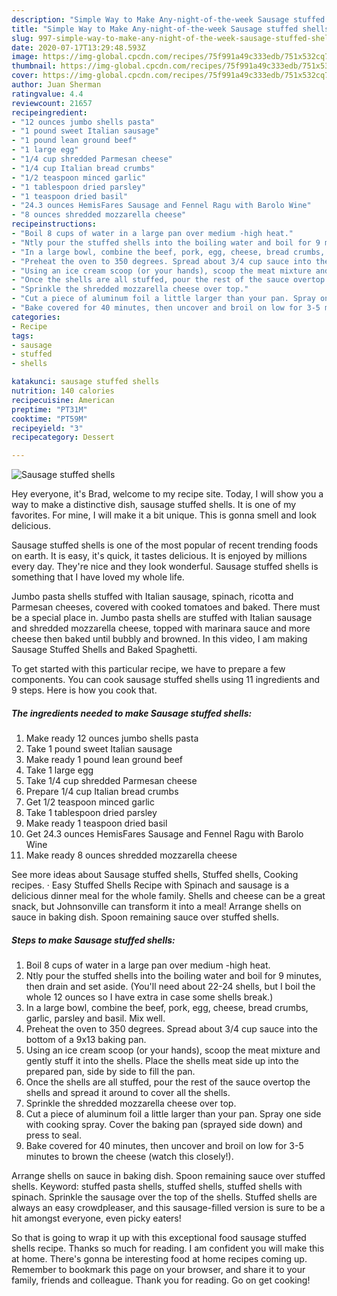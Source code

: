 ```yaml
---
description: "Simple Way to Make Any-night-of-the-week Sausage stuffed shells"
title: "Simple Way to Make Any-night-of-the-week Sausage stuffed shells"
slug: 997-simple-way-to-make-any-night-of-the-week-sausage-stuffed-shells
date: 2020-07-17T13:29:48.593Z
image: https://img-global.cpcdn.com/recipes/75f991a49c333edb/751x532cq70/sausage-stuffed-shells-recipe-main-photo.jpg
thumbnail: https://img-global.cpcdn.com/recipes/75f991a49c333edb/751x532cq70/sausage-stuffed-shells-recipe-main-photo.jpg
cover: https://img-global.cpcdn.com/recipes/75f991a49c333edb/751x532cq70/sausage-stuffed-shells-recipe-main-photo.jpg
author: Juan Sherman
ratingvalue: 4.4
reviewcount: 21657
recipeingredient:
- "12 ounces jumbo shells pasta"
- "1 pound sweet Italian sausage"
- "1 pound lean ground beef"
- "1 large egg"
- "1/4 cup shredded Parmesan cheese"
- "1/4 cup Italian bread crumbs"
- "1/2 teaspoon minced garlic"
- "1 tablespoon dried parsley"
- "1 teaspoon dried basil"
- "24.3 ounces HemisFares Sausage and Fennel Ragu with Barolo Wine"
- "8 ounces shredded mozzarella cheese"
recipeinstructions:
- "Boil 8 cups of water in a large pan over medium -high heat."
- "Ntly pour the stuffed shells into the boiling water and boil for 9 minutes, then drain and set aside. (You&#39;ll need about 22-24 shells, but I boil the whole 12 ounces so I have extra in case some shells break.)"
- "In a large bowl, combine the beef, pork, egg, cheese, bread crumbs, garlic, parsley and basil. Mix well."
- "Preheat the oven to 350 degrees. Spread about 3/4 cup sauce into the bottom of a 9x13 baking pan."
- "Using an ice cream scoop (or your hands), scoop the meat mixture and gently stuff it into the shells. Place the shells meat side up into the prepared pan, side by side to fill the pan."
- "Once the shells are all stuffed, pour the rest of the sauce overtop the shells and spread it around to cover all the shells."
- "Sprinkle the shredded mozzarella cheese over top."
- "Cut a piece of aluminum foil a little larger than your pan. Spray one side with cooking spray. Cover the baking pan (sprayed side down) and press to seal."
- "Bake covered for 40 minutes, then uncover and broil on low for 3-5 minutes to brown the cheese (watch this closely!)."
categories:
- Recipe
tags:
- sausage
- stuffed
- shells

katakunci: sausage stuffed shells 
nutrition: 140 calories
recipecuisine: American
preptime: "PT31M"
cooktime: "PT59M"
recipeyield: "3"
recipecategory: Dessert

---
```



![Sausage stuffed shells](https://img-global.cpcdn.com/recipes/75f991a49c333edb/751x532cq70/sausage-stuffed-shells-recipe-main-photo.jpg)

Hey everyone, it's Brad, welcome to my recipe site. Today, I will show you a way to make a distinctive dish, sausage stuffed shells. It is one of my favorites. For mine, I will make it a bit unique. This is gonna smell and look delicious.

Sausage stuffed shells is one of the most popular of recent trending foods on earth. It is easy, it's quick, it tastes delicious. It is enjoyed by millions every day. They're nice and they look wonderful. Sausage stuffed shells is something that I have loved my whole life.

Jumbo pasta shells stuffed with Italian sausage, spinach, ricotta and Parmesan cheeses, covered with cooked tomatoes and baked. There must be a special place in. Jumbo pasta shells are stuffed with Italian sausage and shredded mozzarella cheese, topped with marinara sauce and more cheese then baked until bubbly and browned. In this video, I am making Sausage Stuffed Shells and Baked Spaghetti.


To get started with this particular recipe, we have to prepare a few components. You can cook sausage stuffed shells using 11 ingredients and 9 steps. Here is how you cook that.

<!--inarticleads1-->

##### The ingredients needed to make Sausage stuffed shells:

1. Make ready 12 ounces jumbo shells pasta
1. Take 1 pound sweet Italian sausage
1. Make ready 1 pound lean ground beef
1. Take 1 large egg
1. Take 1/4 cup shredded Parmesan cheese
1. Prepare 1/4 cup Italian bread crumbs
1. Get 1/2 teaspoon minced garlic
1. Take 1 tablespoon dried parsley
1. Make ready 1 teaspoon dried basil
1. Get 24.3 ounces HemisFares Sausage and Fennel Ragu with Barolo Wine
1. Make ready 8 ounces shredded mozzarella cheese


See more ideas about Sausage stuffed shells, Stuffed shells, Cooking recipes. · Easy Stuffed Shells Recipe with Spinach and sausage is a delicious dinner meal for the whole family. Shells and cheese can be a great snack, but Johnsonville can transform it into a meal! Arrange shells on sauce in baking dish. Spoon remaining sauce over stuffed shells. 

<!--inarticleads2-->

##### Steps to make Sausage stuffed shells:

1. Boil 8 cups of water in a large pan over medium -high heat.
1. Ntly pour the stuffed shells into the boiling water and boil for 9 minutes, then drain and set aside. (You&#39;ll need about 22-24 shells, but I boil the whole 12 ounces so I have extra in case some shells break.)
1. In a large bowl, combine the beef, pork, egg, cheese, bread crumbs, garlic, parsley and basil. Mix well.
1. Preheat the oven to 350 degrees. Spread about 3/4 cup sauce into the bottom of a 9x13 baking pan.
1. Using an ice cream scoop (or your hands), scoop the meat mixture and gently stuff it into the shells. Place the shells meat side up into the prepared pan, side by side to fill the pan.
1. Once the shells are all stuffed, pour the rest of the sauce overtop the shells and spread it around to cover all the shells.
1. Sprinkle the shredded mozzarella cheese over top.
1. Cut a piece of aluminum foil a little larger than your pan. Spray one side with cooking spray. Cover the baking pan (sprayed side down) and press to seal.
1. Bake covered for 40 minutes, then uncover and broil on low for 3-5 minutes to brown the cheese (watch this closely!).


Arrange shells on sauce in baking dish. Spoon remaining sauce over stuffed shells. Keyword: stuffed pasta shells, stuffed shells, stuffed shells with spinach. Sprinkle the sausage over the top of the shells. Stuffed shells are always an easy crowdpleaser, and this sausage-filled version is sure to be a hit amongst everyone, even picky eaters! 

So that is going to wrap it up with this exceptional food sausage stuffed shells recipe. Thanks so much for reading. I am confident you will make this at home. There's gonna be interesting food at home recipes coming up. Remember to bookmark this page on your browser, and share it to your family, friends and colleague. Thank you for reading. Go on get cooking!
